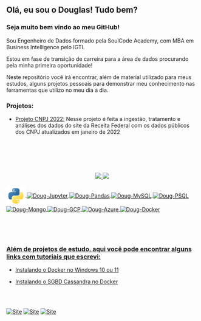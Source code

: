 ## Olá, eu sou o Douglas! Tudo bem?


### Seja muito bem vindo ao meu GitHub!

Sou Engenheiro de Dados formado pela SoulCode Academy, com MBA em Business Intelligence pelo IGTI.

Estou em fase de transição de carreira para a área de dados procurando pela minha primeira oportunidade!

Neste repositório você irá encontrar, além de material utilizado para meus estudos, alguns projetos pessoais para demonstrar meu conhecimento nas ferramentas que utilizo no meu dia a dia.

### Projetos:

- [Projeto CNPJ 2022:](https://github.com/gittil/projeto-cnpj-2022) Nesse projeto é feita a ingestão, tratamento e análises dos dados do site da Receita Federal com os dados públicos dos CNPJ atualizados em janeiro de 2022
<br></br><br></br><br></br>

<div align="center">
  <a href="https://github.com/gittil">
  <img height="160em" src="https://github-readme-stats.vercel.app/api?username=gittil&show_icons=true&theme=dark&include_all_commits=true&count_private=true"/>
  <img height="160em" src="https://github-readme-stats.vercel.app/api/top-langs/?username=gittil&layout=compact&langs_count=7&theme=dark"/>
</div>

<div style="display: inline_block"><br>
    <img align="center" alt="Doug-Python" height="50" width="50" src="https://raw.githubusercontent.com/devicons/devicon/master/icons/python/python-original.svg">
    <img align="center" alt="Doug-Jupyter" height="50" width="50" src="https://cdn.jsdelivr.net/gh/devicons/devicon/icons/jupyter/jupyter-original-wordmark.svg">
    <img align="center" alt="Doug-Pandas" height="50" width="50" src="https://cdn.jsdelivr.net/gh/devicons/devicon/icons/pandas/pandas-original-wordmark.svg">
    <img align="center" alt="Doug-MySQL" height="50" width="50" src="https://cdn.jsdelivr.net/gh/devicons/devicon/icons/mysql/mysql-original-wordmark.svg">
    <img align="center" alt="Doug-PSQL" height="50" width="50" src="https://cdn.jsdelivr.net/gh/devicons/devicon/icons/postgresql/postgresql-original-wordmark.svg">
    <img align="center" alt="Doug-Mongo" height="50" width="50" src="https://cdn.jsdelivr.net/gh/devicons/devicon/icons/mongodb/mongodb-original-wordmark.svg">
    <img align="center" alt="Doug-GCP" height="50" width="50" src="https://cdn.jsdelivr.net/gh/devicons/devicon/icons/googlecloud/googlecloud-original-wordmark.svg">
    <img align="center" alt="Doug-Azure" height="50" width="50" src="https://cdn.jsdelivr.net/gh/devicons/devicon/icons/azure/azure-original-wordmark.svg">
    <img align="center" alt="Doug-Docker" height="50" width="50" src="https://cdn.jsdelivr.net/gh/devicons/devicon/icons/docker/docker-original-wordmark.svg">
</div>

##

<br><br/>

### Além de projetos de estudo, aqui você pode encontrar alguns links com tutoriais que escrevi:

- [Instalando o Docker no Windows 10 ou 11](@douglaslittig/instalando-o-docker-no-windows-10-ou-11-197b05aa9950)

- [Instalando o SGBD Cassandra no Docker](https://www.linkedin.com/pulse/instalando-o-sgbd-cassandra-docker-douglas-littig/?trackingId=w5AnyLSURE%2BBRSvmVIl%2BYg%3D%3D)


<br>
<br>


[![Site](https://img.shields.io/badge/Medium-12100E?style=for-the-badge&logo=medium&logoColor=white)](https://medium.com/@douglaslittig)
[![Site](https://img.shields.io/badge/LinkedIn-0077B5?style=for-the-badge&logo=linkedin&logoColor=white)](https://www.linkedin.com/in/douglaslittig/)
[![Site](https://img.shields.io/badge/Gmail-D14836?style=for-the-badge&logo=gmail&logoColor=white)](mailto:douglas.littig@gmail.com)




<br/>
<br/>




